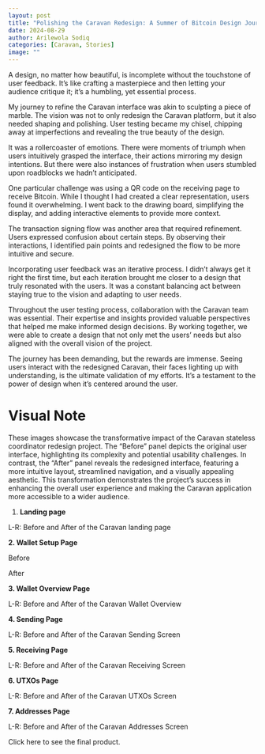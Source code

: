```yaml
---
layout: post
title: "Polishing the Caravan Redesign: A Summer of Bitcoin Design Journey"
date: 2024-08-29
author: Arilewola Sodiq
categories: [Caravan, Stories]
image: ""
---
```


A design, no matter how beautiful, is incomplete without the touchstone of
user feedback. It’s like crafting a masterpiece and then letting your audience
critique it; it’s a humbling, yet essential process.

My journey to refine the Caravan interface was akin to sculpting a piece of
marble. The vision was not to only redesign the Caravan platform, but it also
needed shaping and polishing. User testing became my chisel, chipping away at
imperfections and revealing the true beauty of the design.

It was a rollercoaster of emotions. There were moments of triumph when users
intuitively grasped the interface, their actions mirroring my design
intentions. But there were also instances of frustration when users stumbled
upon roadblocks we hadn’t anticipated.

One particular challenge was using a QR code on the receiving page to receive
Bitcoin. While I thought I had created a clear representation, users found it
overwhelming. I went back to the drawing board, simplifying the display, and
adding interactive elements to provide more context.

The transaction signing flow was another area that required refinement. Users
expressed confusion about certain steps. By observing their interactions, I
identified pain points and redesigned the flow to be more intuitive and
secure.

Incorporating user feedback was an iterative process. I didn’t always get it
right the first time, but each iteration brought me closer to a design that
truly resonated with the users. It was a constant balancing act between
staying true to the vision and adapting to user needs.

Throughout the user testing process, collaboration with the Caravan team was
essential. Their expertise and insights provided valuable perspectives that
helped me make informed design decisions. By working together, we were able to
create a design that not only met the users’ needs but also aligned with the
overall vision of the project.

The journey has been demanding, but the rewards are immense. Seeing users
interact with the redesigned Caravan, their faces lighting up with
understanding, is the ultimate validation of my efforts. It’s a testament to
the power of design when it’s centered around the user.

# **Visual Note**

These images showcase the transformative impact of the Caravan stateless
coordinator redesign project. The “Before” panel depicts the original user
interface, highlighting its complexity and potential usability challenges. In
contrast, the “After” panel reveals the redesigned interface, featuring a more
intuitive layout, streamlined navigation, and a visually appealing aesthetic.
This transformation demonstrates the project’s success in enhancing the
overall user experience and making the Caravan application more accessible to
a wider audience.

  1. **Landing page**

L-R: Before and After of the Caravan landing page

**2\. Wallet Setup Page**

Before

After

**3\. Wallet Overview Page**

L-R: Before and After of the Caravan Wallet Overview

**4\. Sending Page**

L-R: Before and After of the Caravan Sending Screen

**5\. Receiving Page**

L-R: Before and After of the Caravan Receiving Screen

**6\. UTXOs Page**

L-R: Before and After of the Caravan UTXOs Screen

**7\. Addresses Page**

L-R: Before and After of the Caravan Addresses Screen

Click here to see the final product.
